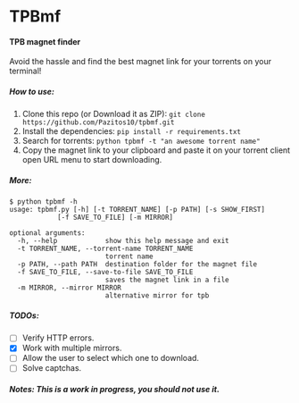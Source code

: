 # TPBmf
#### TPB magnet finder
Avoid the hassle and find the best magnet link for your torrents on your terminal!

##### How to use:

1. Clone this repo (or Download it as ZIP): `git clone https://github.com/Pazitos10/tpbmf.git`
2. Install the dependencies:  `pip install -r requirements.txt`
3. Search for torrents: `python tpbmf -t "an awesome torrent name"`
4. Copy the magnet link to your clipboard and paste it on your torrent client open URL menu to start downloading.

##### More:

    $ python tpbmf -h
    usage: tpbmf.py [-h] [-t TORRENT_NAME] [-p PATH] [-s SHOW_FIRST]
                [-f SAVE_TO_FILE] [-m MIRROR]

    optional arguments:
      -h, --help            show this help message and exit
      -t TORRENT_NAME, --torrent-name TORRENT_NAME
                            torrent name
      -p PATH, --path PATH  destination folder for the magnet file
      -f SAVE_TO_FILE, --save-to-file SAVE_TO_FILE
                            saves the magnet link in a file
      -m MIRROR, --mirror MIRROR
                            alternative mirror for tpb

##### TODOs:
* [ ] Verify HTTP errors.
* [x] Work with multiple mirrors. 
* [ ] Allow the user to select which one to download.
* [ ] Solve captchas.

##### Notes: This is a work in progress, you should not use it.